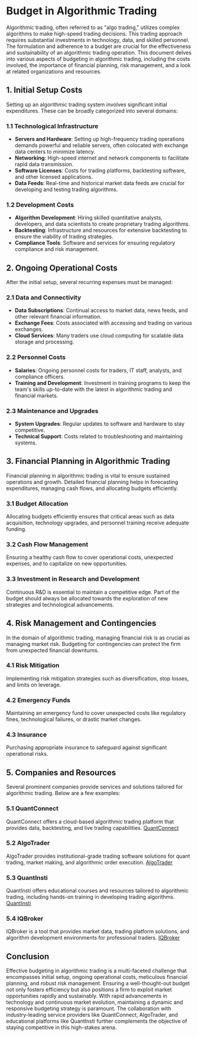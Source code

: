 # Budget in Algorithmic Trading

Algorithmic trading, often referred to as "algo trading," utilizes complex algorithms to make high-speed trading decisions. This trading approach requires substantial investments in technology, data, and skilled personnel. The formulation and adherence to a budget are crucial for the effectiveness and sustainability of an algorithmic trading operation. This document delves into various aspects of budgeting in algorithmic trading, including the costs involved, the importance of financial planning, risk management, and a look at related organizations and resources.

## 1. Initial Setup Costs

Setting up an algorithmic trading system involves significant initial expenditures. These can be broadly categorized into several domains:

### 1.1 Technological Infrastructure

- **Servers and Hardware**: Setting up high-frequency trading operations demands powerful and reliable servers, often colocated with exchange data centers to minimize latency.
- **Networking**: High-speed internet and network components to facilitate rapid data transmission.
- **Software Licenses**: Costs for trading platforms, backtesting software, and other licensed applications.
- **Data Feeds**: Real-time and historical market data feeds are crucial for developing and testing trading algorithms.

### 1.2 Development Costs

- **Algorithm Development**: Hiring skilled quantitative analysts, developers, and data scientists to create proprietary trading algorithms.
- **Backtesting**: Infrastructure and resources for extensive backtesting to ensure the viability of trading strategies.
- **Compliance Tools**: Software and services for ensuring regulatory compliance and risk management.

## 2. Ongoing Operational Costs

After the initial setup, several recurring expenses must be managed:

### 2.1 Data and Connectivity

- **Data Subscriptions**: Continual access to market data, news feeds, and other relevant financial information.
- **Exchange Fees**: Costs associated with accessing and trading on various exchanges.
- **Cloud Services**: Many traders use cloud computing for scalable data storage and processing.

### 2.2 Personnel Costs

- **Salaries**: Ongoing personnel costs for traders, IT staff, analysts, and compliance officers.
- **Training and Development**: Investment in training programs to keep the team's skills up-to-date with the latest in algorithmic trading and financial markets.

### 2.3 Maintenance and Upgrades

- **System Upgrades**: Regular updates to software and hardware to stay competitive.
- **Technical Support**: Costs related to troubleshooting and maintaining systems.

## 3. Financial Planning in Algorithmic Trading

Financial planning in algorithmic trading is vital to ensure sustained operations and growth. Detailed financial planning helps in forecasting expenditures, managing cash flows, and allocating budgets efficiently.

### 3.1 Budget Allocation

Allocating budgets efficiently ensures that critical areas such as data acquisition, technology upgrades, and personnel training receive adequate funding.

### 3.2 Cash Flow Management

Ensuring a healthy cash flow to cover operational costs, unexpected expenses, and to capitalize on new opportunities.

### 3.3 Investment in Research and Development

Continuous R&D is essential to maintain a competitive edge. Part of the budget should always be allocated towards the exploration of new strategies and technological advancements.

## 4. Risk Management and Contingencies

In the domain of algorithmic trading, managing financial risk is as crucial as managing market risk. Budgeting for contingencies can protect the firm from unexpected financial downturns.

### 4.1 Risk Mitigation

Implementing risk mitigation strategies such as diversification, stop losses, and limits on leverage.

### 4.2 Emergency Funds

Maintaining an emergency fund to cover unexpected costs like regulatory fines, technological failures, or drastic market changes.

### 4.3 Insurance

Purchasing appropriate insurance to safeguard against significant operational risks.

## 5. Companies and Resources

Several prominent companies provide services and solutions tailored for algorithmic trading. Below are a few examples:

### 5.1 QuantConnect

QuantConnect offers a cloud-based algorithmic trading platform that provides data, backtesting, and live trading capabilities.
[QuantConnect](https://www.quantconnect.com/)

### 5.2 AlgoTrader

AlgoTrader provides institutional-grade trading software solutions for quant trading, market making, and algorithmic order execution.
[AlgoTrader](https://www.algotrader.com/)

### 5.3 QuantInsti

QuantInsti offers educational courses and resources tailored to algorithmic trading, including hands-on training in developing trading algorithms.
[QuantInsti](https://www.quantinsti.com/)

### 5.4 IQBroker

IQBroker is a tool that provides market data, trading platform solutions, and algorithm development environments for professional traders.
[IQBroker](https://www.iqbroker.com/)

## Conclusion

Effective budgeting in algorithmic trading is a multi-faceted challenge that encompasses initial setup, ongoing operational costs, meticulous financial planning, and robust risk management. Ensuring a well-thought-out budget not only fosters efficiency but also positions a firm to exploit market opportunities rapidly and sustainably. With rapid advancements in technology and continuous market evolution, maintaining a dynamic and responsive budgeting strategy is paramount. The collaboration with industry-leading service providers like QuantConnect, AlgoTrader, and educational platforms like QuantInsti further complements the objective of staying competitive in this high-stakes arena.
